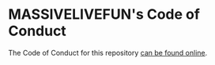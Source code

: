 # MASSIVELIVEFUN's Code of Conduct

The Code of Conduct for this repository [can be found online](https://github.com/massivelivefun/.github/blob/main/CODE_OF_CONDUCT.md).

